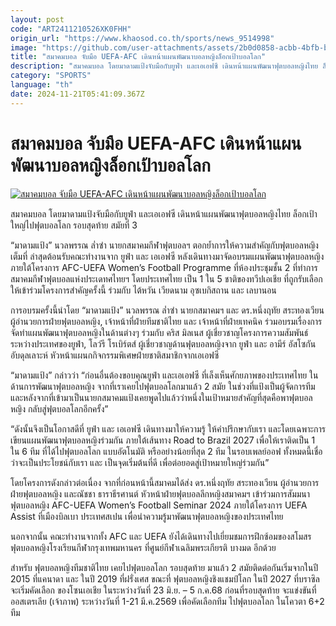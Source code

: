 ```yaml
---
layout: post
code: "ART2411210526XK0FHH"
origin_url: "https://www.khaosod.co.th/sports/news_9514998"
image: "https://github.com/user-attachments/assets/2b0d0858-acbb-4bfb-b45a-9a93216e2e10"
title: "สมาคมบอล จับมือ UEFA-AFC เดินหน้าแผนพัฒนาบอลหญิงล็อกเป้าบอลโลก"
description: "สมาคมบอล โดยมาดามแป้งจับมือกับยูฟ่า และเอเอฟซี เดินหน้าแผนพัฒนาฟุตบอลหญิงไทย ล็อกเป้าใหญ่ไปฟุตบอลโลก รอบสุดท้าย สมัยที่ 3"
category: "SPORTS"
language: "th"
date: 2024-11-21T05:41:09.367Z
---
```


# สมาคมบอล จับมือ UEFA-AFC เดินหน้าแผนพัฒนาบอลหญิงล็อกเป้าบอลโลก

[![สมาคมบอล จับมือ UEFA-AFC เดินหน้าแผนพัฒนาบอลหญิงล็อกเป้าบอลโลก](https://www.khaosod.co.th/wpapp/uploads/2024/11/FAT.jpg "สมาคมบอล จับมือ UEFA-AFC เดินหน้าแผนพัฒนาบอลหญิงล็อกเป้าบอลโลก")](https://www.khaosod.co.th/wpapp/uploads/2024/11/FAT.jpg)

สมาคมบอล โดยมาดามแป้งจับมือกับยูฟ่า และเอเอฟซี เดินหน้าแผนพัฒนาฟุตบอลหญิงไทย ล็อกเป้าใหญ่ไปฟุตบอลโลก รอบสุดท้าย สมัยที่ 3

“มาดามแป้ง” นวลพรรณ ล่ำซำ นายกสมาคมกีฬาฟุตบอลฯ ตอกย้ำการให้ความสำคัญกับฟุตบอลหญิงเต็มที่ ล่าสุดต้อนรับคณะทำงานจาก ยูฟ่า และ เอเอฟซี หลังเดินทางมาจัดอบรมแผนพัฒนาฟุตบอลหญิง ภายใต้โครงการ AFC-UEFA Women’s Football Programme ที่ห้องประชุมชั้น 2 ที่ทำการสมาคมกีฬาฟุตบอลแห่งประเดทศไทยฯ โดยประเทศไทย เป็น 1 ใน 5 ชาติของทวีปเอเชีย ที่ถูกรับเลือกให้เข้าร่วมโครงการสำคัญครั้งนี้ ร่วมกับ ไต้หวัน เวียดนาม อุซเบกิสถาน และ เลบานอน

การอบรมครั้งนี้นำโดย “มาดามแป้ง” นวลพรรณ ล่ำซำ นายกสมาคมฯ และ ดร.หนึ่งฤทัย สระทองเวียน ผู้อำนวยการฝ่ายฟุตบอลหญิง, เจ้าหน้าที่ฝ่ายทีมชาติไทย และ เจ้าหน้าที่ฝ่ายเทคนิค ร่วมอบรมเรื่องการจัดทำแผนพัฒนาฟุตบอลหญิงในด้านต่างๆ ร่วมกับ คริส มิลเนส ผู้เชี่ยวชาญโครงการความสัมพันธ์ระหว่างประเทศของยูฟ่า, โลว์รี โรเบิร์ตส์ ผู้เชี่ยวชาญด้านฟุตบอลหญิงจาก ยูฟ่า และ อามีร์ อัสโซกัน อับดุลเลาะห์ หัวหน้าแผนกกิจกรรมพิเศษฝ่ายชาติสมาชิกจากเอเอฟซี

“มาดามแป้ง” กล่าวว่า “ก่อนอื่นต้องขอบคุณยูฟ่า และเอเอฟซี ที่เล็งเห็นศักยภาพของประเทศไทย ในด้านการพัฒนาฟุตบอลหญิง จากที่เราเคยไปฟุตบอลโลกมาแล้ว 2 สมัย ในช่วงที่แป้งเป็นผู้จัดการทีม และหลังจากที่เข้ามาเป็นนายกสมาคมแป้งเคยพูดไปแล้วว่าหนึ่งในเป้าหมายสำคัญที่สุดคือพาฟุตบอลหญิง กลับสู่ฟุตบอลโลกอีกครั้ง”

“ดังนั้นจึงเป็นโอกาสดีที่ ยูฟ่า และ เอเอฟซี เดินทางมาให้ความรู้ ให้คำปรึกษากับเรา และโดยเฉพาะการเขียนแผนพัฒนาฟุตบอลหญิงร่วมกัน ภายใต้เส้นทาง Road to Brazil 2027 เพื่อให้เราติดเป็น 1 ใน 6 ทีม ที่ได้ไปฟุตบอลโลก แบบอัตโนมัติ หรืออย่างน้อยที่สุด 2 ทีม ในรอบเพลย์ออฟ ทั้งหมดนี้เชื่อว่าจะเป็นประโยชน์กับเรา และ เป็นจุดเริ่มต้นที่ดี เพื่อต่อยอดสู่เป้าหมายใหญ่ร่วมกัน”

โดยโครงการดังกล่าวต่อเนื่อง จากที่ก่อนหน้านี้สมาคมได้ส่ง ดร.หนึ่งฤทัย สระทองเวียน ผู้อำนวยการฝ่ายฟุตบอลหญิง และณัชชา ธาราธีรศานต์ หัวหน้าฝ่ายฟุตบอลลีกหญิงสมาคมฯ เข้าร่วมการสัมมนา ฟุตบอลหญิง AFC-UEFA Women’s Football Seminar 2024 ภายใต้โครงการ UEFA Assist ที่เมืองบิลเบา ประเทศสเปน เพื่อนำความรู้มาพัฒนาฟุตบอลหญิงของประเทศไทย

นอกจากนั้น คณะทำงานจากทั้ง AFC และ UEFA ยังได้เดินทางไปเยี่ยมชมการฝึกซ้อมของสโมสรฟุตบอลหญิงโรงเรียนกีฬากรุงเทพมหานคร ที่ศูนย์กีฬาเฉลิมพระเกียรติ บางมด อีกด้วย

สำหรับ ฟุตบอลหญิงทีมชาติไทย เคยไปฟุตบอลโลก รอบสุดท้าย มาแล้ว 2 สมัยติดต่อกันเริ่มจากในปี 2015 ที่แคนาดา และ ในปี 2019 ที่ฝรั่งเศส ขณะที่ ฟุตบอลหญิงชิงแชมป์โลก ในปี 2027 ที่บราซิล จะเริ่มคัดเลือก ของโซนเอเชีย ในระหว่างวันที่ 23 มิ.ย. – 5 ก.ค.68 ก่อนที่รอบสุดท้าย จะแข่งขันที่ออสเตรเลีย (เจ้าภาพ) ระหว่างวันที่ 1-21 มี.ค.2569 เพื่อคัดเลือกทีม ไปฟุตบอลโลก ในโควตา 6+2 ทีม